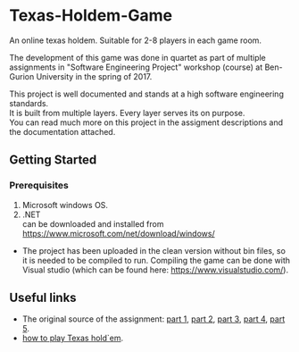 # Texas-Holdem-Game

An online texas holdem. Suitable for 2-8 players in each game room.

The development of this game was done in quartet as part of multiple assignments in "Software Engineering Project" workshop (course) at Ben-Gurion University in the spring of 2017.

This project is well documented and stands at a high software engineering standards.</br>
It is built from multiple layers. Every layer serves its on purpose.</br>
You can read much more on this project in the assigment descriptions and the documentation attached.

## Getting Started
### Prerequisites

1. Microsoft windows OS.
2. .NET</br>
	can be downloaded and installed from https://www.microsoft.com/net/download/windows/
* The project has been uploaded in the clean version without bin files, so it is needed to be compiled to run. Compiling the game can be done with Visual studio (which can be found here: https://www.visualstudio.com/). 

## Useful links

* The original source of the assignment: 
	[part 1](https://www.cs.bgu.ac.il/~wsep172/wiki.files/Assignment-0-Modeling-v1.pdf),
	[part 2](https://www.cs.bgu.ac.il/~wsep172/wiki.files/Assignment-1-DomainLayerImpl.pdf),
	[part 3](https://www.cs.bgu.ac.il/~wsep172/wiki.files/Assignment2-GUICommunication.pdf),
	[part 4](https://www.cs.bgu.ac.il/~wsep172/wiki.files/Assignment3-DBWeb.pdf),
	[part 5](https://www.cs.bgu.ac.il/~wsep172/wiki.files/Assignment4-TheShowdown.pdf).
* [how to play Texas hold`em](https://www.youtube.com/watch?v=cnm_V7A-G6c).
